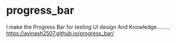 # progress_bar
I make the Progress Bar for testing UI design And Knowledge.........
https://avinash2507.github.io/progress_bar/   
